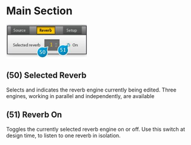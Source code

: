 # Main Section

![](include/spat_11.jpg)

## (50) Selected Reverb
Selects and indicates the reverb engine currently being edited. Three engines,
working in parallel and independently, are available


## (51) Reverb On
Toggles the currently selected reverb engine on or off. Use this switch at design time, to listen to one reverb in isolation.
